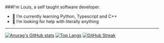 ###I'm Louis,
a self taught software developer.


- 🌱 I’m currently learning Python, Typescript and C++
- 🤔 I’m looking for help with literally anything
***

[![Anurag's GitHub stats](https://github-readme-stats.vercel.app/api?username=xaephare&theme=tokyonight&hide_border=true&bg_color=090D11)](https://github.com/anuraghazra/github-readme-stats)
[![Top Langs](https://github-readme-stats.vercel.app/api/top-langs/?username=xaephare&layout=compact&theme=tokyonight&hide_border=true&bg_color=090D11)](https://github.com/anuraghazra/github-readme-stats)
[![GitHub Streak](https://github-readme-streak-stats.herokuapp.com?user=xaephare&theme=tokyonight&hide_border=true&fire=DD3015&background=090D11)](https://git.io/streak-stats)
